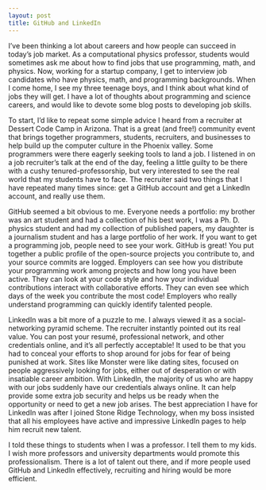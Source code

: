 ```yaml
---
layout: post
title: GitHub and LinkedIn
---
```


I’ve been thinking a lot about careers and how people can succeed in today’s job
market. As a computational physics professor, students would sometimes ask me
about how to find jobs that use programming, math, and physics. Now, working for
a startup company, I get to interview job candidates who have physics, math, and
programming backgrounds. When I come home, I see my three teenage boys, and I
think about what kind of jobs they will get. I have a lot of thoughts about
programming and science careers, and would like to devote some blog posts to
developing job skills.

To start, I’d like to repeat some simple advice I heard from a recruiter at
Dessert Code Camp in Arizona. That is a great (and free!) community event that
brings together programmers, students, recruiters, and businesses to help build
up the computer culture in the Phoenix valley. Some programmers were there
eagerly seeking tools to land a job. I listened in on a job recruiter’s talk at
the end of the day, feeling a little guilty to be there with a cushy
tenured-professorship, but very interested to see the real world that my
students have to face. The recruiter said two things that I have repeated many
times since: get a GitHub account and get a LinkedIn account, and really use
them.

GitHub seemed a bit obvious to me. Everyone needs a portfolio: my brother was an
art student and had a collection of his best work, I was a Ph. D. physics
student and had my collection of published papers, my daughter is a journalism
student and has a large portfolio of her work. If you want to get a programming
job, people need to see your work. GitHub is great! You put together a public
profile of the open-source projects you contribute to, and your source commits
are logged. Employers can see how you distribute your programming work among
projects and how long you have been active. They can look at your code style and
how your individual contributions interact with collaborative efforts. They can
even see which days of the week you contribute the most code! Employers who
really understand programming can quickly identify talented people.

LinkedIn was a bit more of a puzzle to me. I always viewed it as a
social-networking pyramid scheme. The recruiter instantly pointed out its real
value. You can post your resumé, professional network, and other credentials
online, and it’s all perfectly acceptable! It used to be that you had to conceal
your efforts to shop around for jobs for fear of being punished at work. Sites
like Monster were like dating sites, focused on people aggressively looking for
jobs, either out of desperation or with insatiable career ambition. With
LinkedIn, the majority of us who are happy with our jobs suddenly have our
credentials always online. It can help provide some extra job security and helps
us be ready when the opportunity or need to get a new job arises. The best
appreciation I have for LinkedIn was after I joined Stone Ridge Technology, when
my boss insisted that all his employees have active and impressive LinkedIn
pages to help him recruit new talent.

I told these things to students when I was a professor. I tell them to my kids.
I wish more professors and university departments would promote this
professionalism. There is a lot of talent out there, and if more people used
GitHub and LinkedIn effectively, recruiting and hiring would be more efficient.
